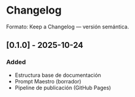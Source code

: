 # Changelog
Formato: Keep a Changelog — versión semántica.

## [0.1.0] - 2025-10-24
### Added
- Estructura base de documentación
- Prompt Maestro (borrador)
- Pipeline de publicación (GitHub Pages)
